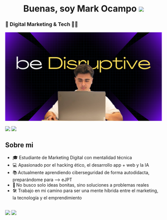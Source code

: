 
<h1 align="center"><b>Buenas, soy Mark Ocampo  </b><img src="https://media.giphy.com/media/hvRJCLFzcasrR4ia7z/giphy.gif" width="35"></h1>

### 🚀 Digital Marketing & Tech 👨‍💻

![Image Alt](https://github.com/theSukram/theSukram/blob/e9888793ea33e172a0e224f2df2b65991a61e751/banner%20github.png)




<!--horizontal divider(gradiant)-->
<img src="https://user-images.githubusercontent.com/73097560/115834477-dbab4500-a447-11eb-908a-139a6edaec5c.gif">
<!--horizontal divider(gradiant)-->
<img src="https://user-images.githubusercontent.com/73097560/115834477-dbab4500-a447-11eb-908a-139a6edaec5c.gif">




## Sobre mi

- 🎓 Estudiante de Marketing Digital con mentalidad técnica
- 💻 Apasionado por el hacking ético, el desarrollo app + web y la IA
- 📚 Actualmente aprendiendo ciberseguridad de forma autodidacta, preparándome para --> eJPT
- 🚀 No busco solo ideas bonitas, sino soluciones a problemas reales
- 🛠️ Trabajo en mi camino para ser una mente híbrida entre el marketing, la tecnología y el emprendimiento
<br>




<!--horizontal divider(gradiant)-->
<img src="https://user-images.githubusercontent.com/73097560/115834477-dbab4500-a447-11eb-908a-139a6edaec5c.gif">
<!--horizontal divider(gradiant)-->
<img src="https://user-images.githubusercontent.com/73097560/115834477-dbab4500-a447-11eb-908a-139a6edaec5c.gif">
